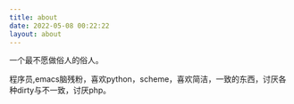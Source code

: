 ```yaml
---
title: about
date: 2022-05-08 00:22:22
layout: about
---
```


一个最不愿做俗人的俗人。

程序员,emacs脑残粉，喜欢python，scheme，喜欢简洁，一致的东西，讨厌各种dirty与不一致，讨厌php。

<!-- 穷则 just for 饭，富则 just for fun.

人生最重要的两件事是睡觉和思考人生。 -->